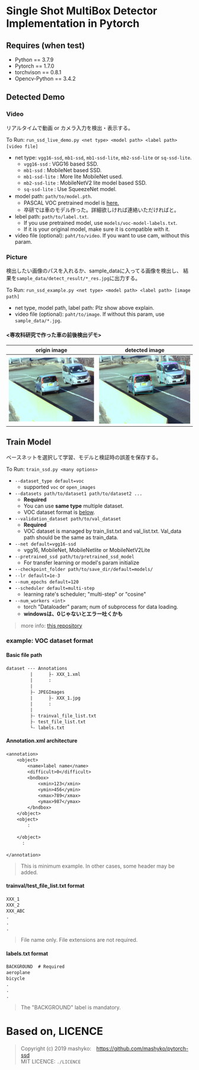 # Single Shot MultiBox Detector Implementation in Pytorch


## Requires (when test)
- Python == 3.7.9
- Pytorch == 1.7.0
- torchvison == 0.8.1
- Opencv-Python == 3.4.2

## Detected Demo
### Video
リアルタイムで動画 or カメラ入力を検出・表示する。  

To Run: `run_ssd_live_demo.py <net type> <model path> <label path> [video file]`
- net type: `vgg16-ssd`, `mb1-ssd`, `mb1-ssd-lite`, `mb2-ssd-lite` or `sq-ssd-lite`.
  - `vgg16-ssd`     : VGG16 based SSD.
  - `mb1-ssd`       : MobileNet based SSD.
  - `mb1-ssd-lite`  : More lite MobileNet used. 
  - `mb2-ssd-lite`  : MobileNetV2 lite model based SSD. 
  - `sq-ssd-lite`   : Use SqueezeNet model.
- model path: `path/to/model.pth`.　
  - PASCAL VOC pretrained model is [here.](https://github.com/mashyko/pytorch-ssd#pretrained-models)
  - 卒研では車のモデル作った。詳細欲しければ連絡いただければと。
- lebel path: `path/to/label.txt`.
  - If you use pretrained model, use `models/voc-model-labels.txt`.
  - If it is your original model, make sure it is compatible with it.
- video file (optional): `paht/to/video`. If you want to use cam, without this param. 

### Picture
検出したい画像のパスを入れるか、sample_dataに入ってる画像を検出し、
結果を`sample_data/detect_result/*_res.jpg`に出力する。

To Run: `run_ssd_example.py <net type> <model path> <label path> [image path]`  
- net type, model path, label path: Plz show above explain.
- video file (optional): `paht/to/image`. If without this param, use `sample_data/*.jpg`.

#### <専攻科研究で作った車の前後検出デモ>
|origin image|detected image|
|---|---|
|![](./sample_data/car_sample.jpg)|![](./sample_data/detected_result/car_sample_res.jpg)|

## Train Model
ベースネットを選択して学習、モデルと検証時の誤差を保存する。

To Run: `train_ssd.py <many options>`
- `--dataset_type default=voc`
  - supported `voc` or `open_images`
- `--datasets path/to/dataset1 path/to/dataset2 ...`
  - **Required**
  - You can use **same type** multiple dataset.
  - VOC dataset format is [below](#example-voc-dataset-format).
- `--validation_dataset path/to/val_dataset`
  - **Required**
  - VOC dataset is managed by train_list.txt and val_list.txt. Val_data path should be the same as train_data.
- `--net default=vgg16-ssd`
  - vgg16, MobileNet, MobileNetlite or MobileNetV2Lite
- `--pretrained_ssd path/to/pretrained_ssd_model`
  - For transfer learning or model's param initialize
- `--checkpoint_folder path/to/save_dir/default=models/`
- `--lr default=1e-3`
- `--num_epochs default=120`
- `--scheduler default=multi-step`
  - learning rate's scheduler; "multi-step" or "cosine"
- `--num_workers <int>`
  - torch "Dataloader" param; num of subprocess for data loading.
  - **windowsは、0じゃないとエラー吐くかも**

>more info: [this repository](https://github.com/mashyko/pytorch-ssd)


### example: VOC dataset format
#### Basic file path
```
dataset --- Annotations
         |      ├- XXX_1.xml
         |      :
         |
         ├- JPEGImages
         |      ├- XXX_1.jpg
         |      :
         |
         ├- trainval_file_list.txt
         ├- test_file_list.txt
         └- labels.txt
```

#### Annotation.xml architecture
```
<annotation>
    <object>
        <name>label name</name>
        <difficult>0</difficult>
        <bndbox>
            <xmin>123</xmin>
            <ymin>456</ymin>
            <xmax>789</xmax>
            <ymax>987</ymax>
        </bndbox>
    </object>
    <object>
        :
        
    </object>
      :
      
</annotation>
```
> This is minimum example. In other cases, some header may be added.

#### trainval/test_file_list.txt format
```
XXX_1
XXX_2
XXX_ABC
.
.
.
```
> File name only. File extensions are not required.

#### labels.txt format
```
BACKGROUND  # Required
aeroplane
bicycle
.
.
.
```
> The "BACKGROUND" label is mandatory.


# Based on, LICENCE
>Copyright (c) 2019 mashyko:　https://github.com/mashyko/pytorch-ssd  
>MIT LICENCE: `./LICENCE`
